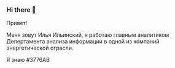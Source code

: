 ### Hi there 👋

Привет!

Меня зовут Илья Ильинский, я работаю главным аналитиком Депертамента анализа информации в одной из компаний энергетической отрасли.

Я знаю #3776AB

<!--
**Prof410/prof410** is a ✨ _special_ ✨ repository because its `README.md` (this file) appears on your GitHub profile.

Here are some ideas to get you started:

- 🔭 I’m currently working on ...
- 🌱 I’m currently learning ...
- 👯 I’m looking to collaborate on ...
- 🤔 I’m looking for help with ...
- 💬 Ask me about ...
- 📫 How to reach me: ...
- 😄 Pronouns: ...
- ⚡ Fun fact: ...
-->
